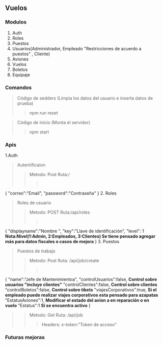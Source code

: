## Vuelos

### Modulos
1. Auth
2. Roles
3. Puestos
4. Usuarios(Administrador, Empleado "Restricciones de acuerdo a puestos" , Cliente)
5. Aviones
6. Vuelos
7. Boletos
8. Equipaje

### Comandos
>Código de sedders (Limpia los datos del usuario e inserta datos de prueba)
>
>>npm run reset

>Código de inicio (Monta el servidor)
>
>>npm start

### Apis

1.Auth
>Autentificaion
>
>>Metodo: Post Ruta:/
>>
>>><pre>
{
    "correo":"Email",
    "password":"Contraseña"
}
</pre>
2. Roles
>Roles de usuario
>
>>Metodo: POST Ruta:/api/roles
>>
>>><pre>
{
    "displayname":"Nombre ",
    "key":"Llave de identificación",
    "level": 1 **Nota:Nivel(1:Admin, 2:Empleados, 3:Clientes) Se tiene pensado agregar más para datos fiscales o casos de mejora**
}
</pre>
3. Puestos
>Puestos de trabajo
>
>>Metodo: Post Ruta: /api/job/create
>>
>>><pre>
{
    "name":"Jefe de Mantenimientoa",
    "controlUsuarios":false, **Control sobre usuarios "incluye clientes"**
    "controlClientes":false, **Control sobre clientes**
    "controlBoletos":false, **Control sobre tikets**
    "viajesCorporativos":true, **Si el empleado puede realizar viajes corporativos esta pensado para azapatas**
    "EstatusAviones":1, **Modificar el estado del avion a en reparación o en vuelo**
    "Estatus":1 **Si se encuentra activo**
}
</pre>
>>Metodo: Get Ruta: /api/job
>>
>>>Headers: x-token:"Token de acceso"

### Futuras mejoras

